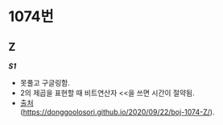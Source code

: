 # 1074번
## Z
***S1***
- 못풀고 구글링함.
- 2의 제곱을 표현할 때 비트연산자 <<을 쓰면 시간이 절약됨.
- [출처](https://soyoja.com/263)    
(https://donggoolosori.github.io/2020/09/22/boj-1074-Z/).